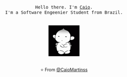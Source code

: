 
<p align="center">
  <br>
  <br>
  <br>
  <samp>Hello there. I'm <a href="https://www.linkedin.com/in/caio-martinss/">Caio</a>.<br> I'm a Software Engeenier Student from Brazil.<br><br></samp>
  <br>

  <img src="https://github.com/CaioMartinss/CaioMartinss/blob/main/puck-berserk.gif" width="100" height="100" /> 
  <br>
  <br>



 <!--- <p align="center"> 📖 <a href="https://github.com/CaioMartinss">Check My resume</a></p> -->


</p>



<p align="center">⭐️ From <a href="https://github.com/CaioMartinss">@CaioMartinss</a></p> 
